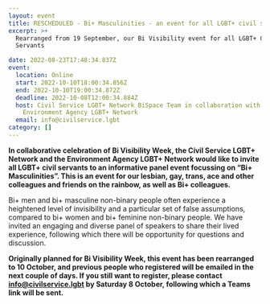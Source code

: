 ```yaml
---
layout: event
title: RESCHEDULED - Bi+ Masculinities - an event for all LGBT+ civil servants
excerpt: >+
  Rearranged from 19 September, our Bi Visibility event for all LGBT+ Civil
  Servants

date: 2022-08-23T17:48:34.837Z
event:
  location: Online
  start: 2022-10-10T18:00:34.856Z
  end: 2022-10-10T19:00:34.872Z
  deadline: 2022-10-08T12:00:34.884Z
  host: Civil Service LGBT+ Network BiSpace Team in collaboration with The
    Environment Agency LGBT+ Network
  email: info@civilservice.lgbt
category: []
---
```

**In collaborative celebration of Bi Visibility Week, the Civil Service LGBT+ Network and the Environment Agency LGBT+ Network would like to invite all LGBT+ civil servants to an informative panel event focussing on “Bi+ Masculinities”.  This is an event for our lesbian, gay, trans, ace and other colleagues and friends on the rainbow, as well as Bi+ colleagues.**

Bi+ men and bi+ masculine non-binary people often experience a heightened level of invisibility and a particular set of false assumptions, compared to bi+ women and bi+ feminine non-binary people.  We have invited an engaging and diverse panel of speakers to share their lived experience, following which there will be opportunity for questions and discussion.

**Originally planned for Bi Visibility Week, this event  has been rearranged to 10 October, and previous people who registered will be emailed in the next couple of days. If you still want to register, please  contact [info@civilservice.lgbt](mailto:info@civilservice.lgbt) by Saturday 8 October, following which a Teams link will be sent.**